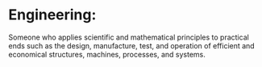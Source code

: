 # Engineering:
Someone who applies scientific and mathematical principles to practical ends such as the design, manufacture, test, and operation of efficient and economical structures, machines, processes, and systems.